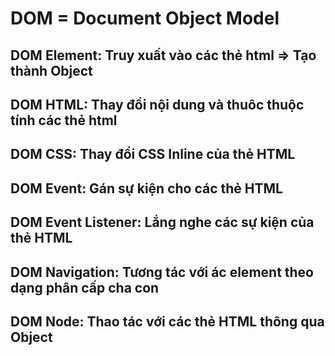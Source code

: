 # DOM = Document Object Model

## DOM Element: Truy xuất vào các thẻ html => Tạo thành Object

## DOM HTML: Thay đổi nội dung và thuôc thuộc tính các thẻ html

## DOM CSS: Thay đổi CSS Inline của thẻ HTML

## DOM Event: Gán sự kiện cho các thẻ HTML

## DOM Event Listener: Lắng nghe các sự kiện của thẻ HTML

## DOM Navigation: Tương tác với ác element theo dạng phân cấp cha con

## DOM Node: Thao tác với các thẻ HTML thông qua Object
